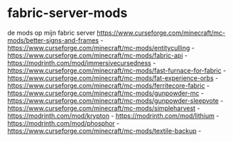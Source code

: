 # fabric-server-mods
de mods op mijn fabric server
https://www.curseforge.com/minecraft/mc-mods/better-signs-and-frames -
https://www.curseforge.com/minecraft/mc-mods/entityculling -
https://www.curseforge.com/minecraft/mc-mods/fabric-api -
https://modrinth.com/mod/immersivecursedness -
https://www.curseforge.com/minecraft/mc-mods/fast-furnace-for-fabric -
https://www.curseforge.com/minecraft/mc-mods/fat-experience-orbs -
https://www.curseforge.com/minecraft/mc-mods/ferritecore-fabric -
https://www.curseforge.com/minecraft/mc-mods/gunpowder-mc -
https://www.curseforge.com/minecraft/mc-mods/gunpowder-sleepvote -
https://www.curseforge.com/minecraft/mc-mods/simpleharvest -
https://modrinth.com/mod/krypton -
https://modrinth.com/mod/lithium -
https://modrinth.com/mod/phosphor -
https://www.curseforge.com/minecraft/mc-mods/textile-backup -
